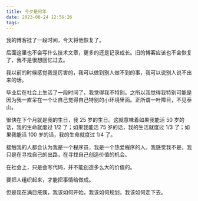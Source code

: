 ```yaml
---
title: 今夕是何年
date: 2023-08-24 12:56:26
tags:
---
```


我的博客挂了一段时间，今天将他恢复了。

后面这里也不会写什么技术文章，更多的还是记录成长。旧的博客应该也不会恢复了，我不是很想回忆过去。

我以前的时候感觉我是厉害的，我可以做到别人做不到的事，我可以说别人说不出来的话。

毕业后在社会上生活了一段时间了，我觉得我不特别。之所以我觉得我特别可能是因为我一直呆在一个让自己觉得自己特别的小环境里面。正所谓一叶障目，不见泰山。

很快在下个月就是我的生日，我 25 岁的生日。这就意味着如果我能活 50 岁的话，我的生命就度过 1/2 了；如果我能活 75 岁的话，我的生活就度过 1/3 了；如果我能活 100 岁的话，我的生命就度过 1/4 了。

接触我的人都会认为我是一个程序员，我是一个热爱程序的人。我感觉我不是，我只是在寻找自己的出路，在寻找自己创造价值的机会。

在社会上，只是会写代码，并不能创造多么大的价值的。

要把人组织起来，才能把事情给做成。

但是现在满目疮痍，我该如何开始，我该如何规划，我该如何走下去。